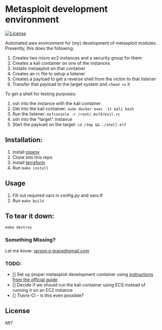 # Metasploit development environment
[![License](http://img.shields.io/:license-mit-blue.svg)](https://github.com/l50/metasploit-development-environment/blob/master/LICENSE)

Automated aws environment for (my) development of metasploit modules.
Presently, this does the following:
1. Creates two micro ec2 instances and a security group for them
2. Creates a kali container on one of the instances
3. Installs metasploit on that container
4. Creates an rc file to setup a listener
5. Creates a payload to get a reverse shell from the victim to that
   listener
6. Transfer that payload to the target system and ```chmod +x``` it

To get a shell for testing purposes:
1. ssh into the instance with the kali container
2. Get into the kali container: ```sudo docker exec -it kali bash```
3. Run the listener: ```msfconsole -r /root/.msf4/evil.rc```
4. ssh into the "target" instance
5. Start the payload on the target: ```cd /tmp && ./shell.elf```

## Installation:
1. Install [pipenv](https://github.com/pypa/pipenv)
2. Clone into this repo
3. Install [terraform](https://www.terraform.io/downloads.html)
4. Run ```make install```

## Usage
1. Fill out required vars in config.py and vars.tf
2. Run ```make build```

## To tear it down:
```make destroy```

### Something Missing?
Let me know: jayson.e.grace@gmail.com

### TODO:
- [] Set up proper metasploit development container using [instructions
  from the official guide](https://github.com/rapid7/metasploit-framework/wiki/Setting-Up-a-Metasploit-Development-Environment)
- [] Decide if we should run the kali container using ECS instead of
  running it on an EC2 instance
- [] Travis-CI - is this even possible?

## License
MIT

